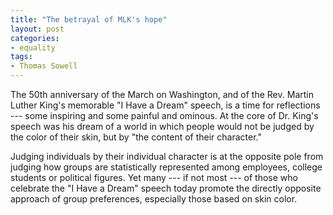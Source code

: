 ```yaml
---
title: "The betrayal of MLK's hope"
layout: post
categories:
- equality
tags:
- Thomas Sowell
---
```


The 50th anniversary of the March on Washington, and of the Rev. Martin Luther King's memorable "I Have a Dream" speech, is a time for reflections --- some inspiring and some painful and ominous. At the core of Dr. King's speech was his dream of a world in which people would not be judged by the color of their skin, but by "the content of their character."

Judging individuals by their individual character is at the opposite pole from judging how groups are statistically represented among employees, college students or political figures. Yet many --- if not most --- of those who celebrate the "I Have a Dream" speech today promote the directly opposite approach of group preferences, especially those based on skin color.
